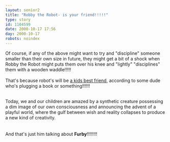 ```yaml
---
layout: senior2
title: "Robby the Robot- is your friend!!!!!"
type: story
id: 1104599
date: 2000-10-17 17:56
day: 2000-10-17
robots: noindex
---
```

Of course, if any of the above might want to try and "discipline" someone smaller than their own size in future, they might get a bit of a shock when Robby the Robot might puts them over his knee and "lightly" "disciplines" them with a wooden waddle!!!!!<br/> <br/>That's because robot's will be <a href="http://salon.com/tech/books/2000/10/13/pesce/print.html">a kids best friend</a>, according to some dude who's plugging a book or something!!!!!! <br/> <br/><div class="quote">Today, we and our children are amazed by a synthetic creature possessing a dim image of our own consciousness and announcing the advent of a playful world, where the gulf between wish and reality collapses to produce a new kind of creativity.</div> <br/> <br/>And that's just him talking about <b>Furby</b>!!!!!!!!
